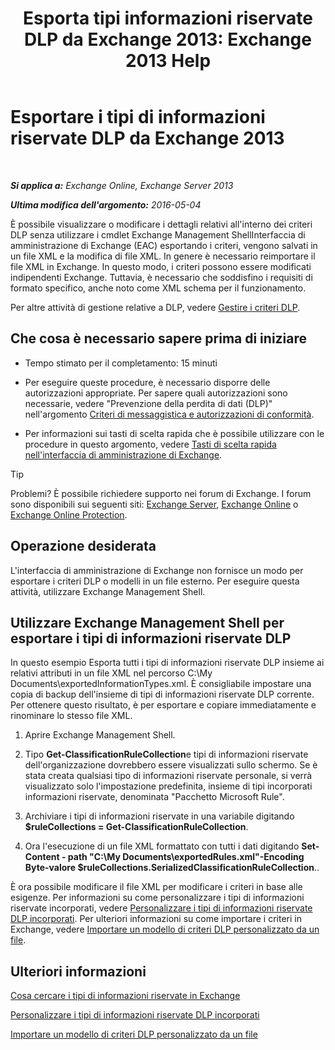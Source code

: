 ﻿---
title: 'Esporta tipi informazioni riservate DLP da Exchange 2013: Exchange 2013 Help'
TOCTitle: Esportare i tipi di informazioni riservate DLP di Exchange
ms:assetid: 8f02fbc2-dd1c-4276-be1a-517a43fe39b2
ms:mtpsurl: https://technet.microsoft.com/it-it/library/Dn479225(v=EXCHG.150)
ms:contentKeyID: 59634578
ms.date: 05/22/2018
mtps_version: v=EXCHG.150
ms.translationtype: MT
---

# Esportare i tipi di informazioni riservate DLP da Exchange 2013

 

_**Si applica a:** Exchange Online, Exchange Server 2013_

_**Ultima modifica dell'argomento:** 2016-05-04_

È possibile visualizzare o modificare i dettagli relativi all'interno dei criteri DLP senza utilizzare i cmdlet Exchange Management ShellInterfaccia di amministrazione di Exchange (EAC) esportando i criteri, vengono salvati in un file XML e la modifica di file XML. In genere è necessario reimportare il file XML in Exchange. In questo modo, i criteri possono essere modificati indipendenti Exchange. Tuttavia, è necessario che soddisfino i requisiti di formato specifico, anche noto come XML schema per il funzionamento.

Per altre attività di gestione relative a DLP, vedere [Gestire i criteri DLP](manage-dlp-policies-exchange-2013-help.md).

## Che cosa è necessario sapere prima di iniziare

  - Tempo stimato per il completamento: 15 minuti

  - Per eseguire queste procedure, è necessario disporre delle autorizzazioni appropriate. Per sapere quali autorizzazioni sono necessarie, vedere "Prevenzione della perdita di dati (DLP)" nell'argomento [Criteri di messaggistica e autorizzazioni di conformità](messaging-policy-and-compliance-permissions-exchange-2013-help.md).

  - Per informazioni sui tasti di scelta rapida che è possibile utilizzare con le procedure in questo argomento, vedere [Tasti di scelta rapida nell'interfaccia di amministrazione di Exchange](keyboard-shortcuts-in-the-exchange-admin-center-exchange-online-protection-help.md).


> [!TIP]
> Problemi? È possibile richiedere supporto nei forum di Exchange. I forum sono disponibili sui seguenti siti: <A href="https://go.microsoft.com/fwlink/p/?linkid=60612">Exchange Server</A>, <A href="https://go.microsoft.com/fwlink/p/?linkid=267542">Exchange Online</A> o <A href="https://go.microsoft.com/fwlink/p/?linkid=285351">Exchange Online Protection</A>.



## Operazione desiderata

L'interfaccia di amministrazione di Exchange non fornisce un modo per esportare i criteri DLP o modelli in un file esterno. Per eseguire questa attività, utilizzare Exchange Management Shell.

## Utilizzare Exchange Management Shell per esportare i tipi di informazioni riservate DLP

In questo esempio Esporta tutti i tipi di informazioni riservate DLP insieme ai relativi attributi in un file XML nel percorso C:\\My Documents\\exportedInformationTypes.xml. È consigliabile impostare una copia di backup dell'insieme di tipi di informazioni riservate DLP corrente. Per ottenere questo risultato, è per esportare e copiare immediatamente e rinominare lo stesso file XML.

1.  Aprire Exchange Management Shell.

2.  Tipo **Get-ClassificationRuleCollection**e tipi di informazioni riservate dell'organizzazione dovrebbero essere visualizzati sullo schermo. Se è stata creata qualsiasi tipo di informazioni riservate personale, si verrà visualizzato solo l'impostazione predefinita, insieme di tipi incorporati informazioni riservate, denominata "Pacchetto Microsoft Rule".

3.  Archiviare i tipi di informazioni riservate in una variabile digitando **$ruleCollections = Get-ClassificationRuleCollection**.

4.  Ora l'esecuzione di un file XML formattato con tutti i dati digitando **Set-Content - path "C:\\My Documents\\exportedRules.xml"-Encoding Byte-valore $ruleCollections.SerializedClassificationRuleCollection**..

È ora possibile modificare il file XML per modificare i criteri in base alle esigenze. Per informazioni su come personalizzare i tipi di informazioni riservate incorporati, vedere [Personalizzare i tipi di informazioni riservate DLP incorporati](customize-the-built-in-dlp-sensitive-information-types-exchange-2013-help.md). Per ulteriori informazioni su come importare i criteri in Exchange, vedere [Importare un modello di criteri DLP personalizzato da un file](import-a-custom-dlp-policy-template-from-a-file-exchange-2013-help.md).

## Ulteriori informazioni

[Cosa cercare i tipi di informazioni riservate in Exchange](what-the-sensitive-information-types-in-exchange-look-for-exchange-online-help.md)

[Personalizzare i tipi di informazioni riservate DLP incorporati](customize-the-built-in-dlp-sensitive-information-types-exchange-2013-help.md)

[Importare un modello di criteri DLP personalizzato da un file](import-a-custom-dlp-policy-template-from-a-file-exchange-2013-help.md)

